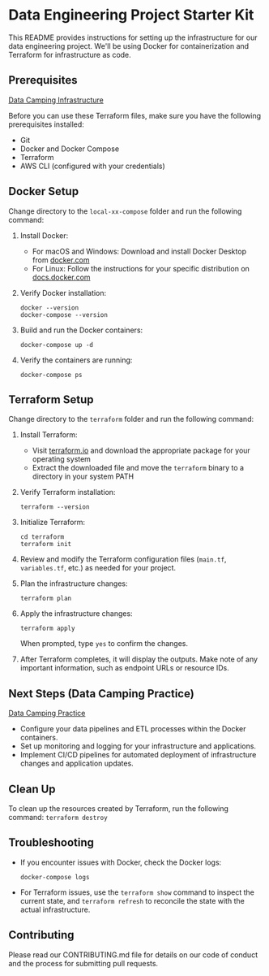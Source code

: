# Data Engineering Project Starter Kit

This README provides instructions for setting up the infrastructure for our data engineering project. We'll be using Docker for containerization and Terraform for infrastructure as code.

## Prerequisites

[Data Camping Infrastructure](https://de-book.longdatadevlog.com/datacamping/week_1_basics_and_infrastructure/index.html)

Before you can use these Terraform files, make sure you have the following prerequisites installed:

- Git
- Docker and Docker Compose
- Terraform
- AWS CLI (configured with your credentials)


## Docker Setup

Change directory to the `local-xx-compose` folder and run the following command:

1. Install Docker:
   - For macOS and Windows: Download and install Docker Desktop from [docker.com](https://www.docker.com/products/docker-desktop)
   - For Linux: Follow the instructions for your specific distribution on [docs.docker.com](https://docs.docker.com/engine/install/)

2. Verify Docker installation:
   ```
   docker --version
   docker-compose --version
   ```

3. Build and run the Docker containers:
   ```
   docker-compose up -d
   ```

4. Verify the containers are running:
   ```
   docker-compose ps
   ```

## Terraform Setup

Change directory to the `terraform` folder and run the following command:

1. Install Terraform:
   - Visit [terraform.io](https://www.terraform.io/downloads.html) and download the appropriate package for your operating system
   - Extract the downloaded file and move the `terraform` binary to a directory in your system PATH

2. Verify Terraform installation:
   ```
   terraform --version
   ```

3. Initialize Terraform:
   ```
   cd terraform
   terraform init
   ```

4. Review and modify the Terraform configuration files (`main.tf`, `variables.tf`, etc.) as needed for your project.

5. Plan the infrastructure changes:
   ```
   terraform plan
   ```

6. Apply the infrastructure changes:
   ```
   terraform apply
   ```

   When prompted, type `yes` to confirm the changes.

7. After Terraform completes, it will display the outputs. Make note of any important information, such as endpoint URLs or resource IDs.

## Next Steps (Data Camping Practice)

[Data Camping Practice](https://de-book.longdatadevlog.com/datacamping/week_1_basics_and_infrastructure/index.html)

- Configure your data pipelines and ETL processes within the Docker containers.
- Set up monitoring and logging for your infrastructure and applications.
- Implement CI/CD pipelines for automated deployment of infrastructure changes and application updates.

## Clean Up

To clean up the resources created by Terraform, run the following command: `terraform destroy`

## Troubleshooting

- If you encounter issues with Docker, check the Docker logs:
  ```
  docker-compose logs
  ```

- For Terraform issues, use the `terraform show` command to inspect the current state, and `terraform refresh` to reconcile the state with the actual infrastructure.

## Contributing

Please read our CONTRIBUTING.md file for details on our code of conduct and the process for submitting pull requests.

